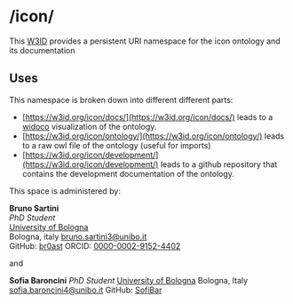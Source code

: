 # /icon/
This [W3ID](https://w3id.org) provides a persistent URI namespace for the icon ontology and its documentation

## Uses
This namespace is broken down into different different parts:
* [https://w3id.org/icon/docs/](https://w3id.org/icon/docs/) leads to a [widoco](https://github.com/dgarijo/Widoco) visualization of the ontology.
* [https://w3id.org/icon/ontology/](https://w3id.org/icon/ontology/) leads to a raw owl file of the ontology (useful for imports)
* [https://w3id.org/icon/development/](https://w3id.org/icon/development/) leads to a github repository that contains the development documentation of the ontology.

This space is administered by:  

**Bruno Sartini**  
*PhD Student*  
[University of Bologna](https://www.unibo.it/)  
Bologna, italy
<bruno.sartini3@unibo.it>  
GitHub: [br0ast](https://github.com/br0ast)
ORCID: [0000-0002-9152-4402](https://orcid.org/0000-0002-9152-4402)  


and

**Sofia Baroncini**
*PhD Student*
[University of Bologna](https://www.unibo.it)
Bologna, Italy
<sofia.baroncini4@unibo.it>
GitHub: [SofiBar](https://github.com/SofiBar)
